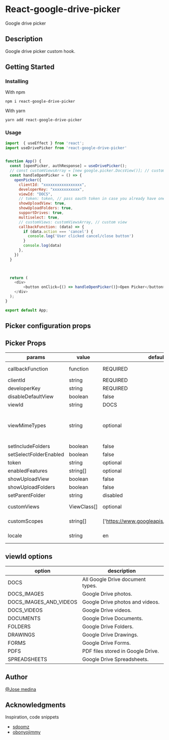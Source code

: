 # React-google-drive-picker

Google drive picker

## Description

Google drive picker custom hook.

## Getting Started

### Installing

With npm
```
npm i react-google-drive-picker
```
With yarn
```
yarn add react-google-drive-picker
```

### Usage

```js
import  { useEffect } from 'react';
import useDrivePicker from 'react-google-drive-picker'


function App() {
  const [openPicker, authResponse] = useDrivePicker();  
  // const customViewsArray = [new google.picker.DocsView()]; // custom view
  const handleOpenPicker = () => {
    openPicker({
      clientId: "xxxxxxxxxxxxxxxxx",
      developerKey: "xxxxxxxxxxxx",
      viewId: "DOCS",
      // token: token, // pass oauth token in case you already have one
      showUploadView: true,
      showUploadFolders: true,
      supportDrives: true,
      multiselect: true,
      // customViews: customViewsArray, // custom view
      callbackFunction: (data) => {
        if (data.action === 'cancel') {
          console.log('User clicked cancel/close button')
        }
        console.log(data)
      },
    })
  }


  
  return (
    <div>
        <button onClick={() => handleOpenPicker()}>Open Picker</button>
    </div>
  );
}

export default App;
```


## Picker configuration props

## Picker Props

| params                 | value       | default value                                      | description                                                                                                                                                       |
|------------------------|-------------|----------------------------------------------------|-------------------------------------------------------------------------------------------------------------------------------------------------------------------|
| callbackFunction       | function    | REQUIRED                                           | Callback function that will be called on picker action                                                                                                            |
| clientId               | string      | REQUIRED                                           | Google client id                                                                                                                                                  |
| developerKey           | string      | REQUIRED                                           | Google developer key                                                                                                                                              |
| disableDefaultView     | boolean     | false                                              | disables default view                                                                                                                                             |
| viewId                 | string      | DOCS                                               | ViewIdOptions                                                                                                                                                     |
| viewMimeTypes          | string      | optional                                           | Comma separated mimetypes. Use this in place of viewId if you need to filter multiple type of files. list: https://developers.google.com/drive/api/v3/mime-types. |
| setIncludeFolders      | boolean     | false                                              | Show folders in the view items.                                                                                                                                   |
| setSelectFolderEnabled | boolean     | false                                              | Allows the user to select a folder in Google Drive.                                                                                                               |
| token                  | string      | optional                                           | access_token to skip auth part                                                                                                                                    |
| enabledFeatures        | string[]    | optional                                           | Enable [features](https://developers.google.com/drive/picker/reference#feature) of various views.                                                                 |
| showUploadView         | boolean     | false                                              | Enable upload view                                                                                                                                                |
| showUploadFolders      | boolean     | false                                              | Enable folder selection(upload)                                                                                                                                   |
| setParentFolder        | string      | disabled                                           | Drive folder id to upload                                                                                                                                         |
| customViews            | ViewClass[] | optional                                           | Array of custom views you want to add to the picker                                                                                                               |
| customScopes           | string[]    | ['https://www.googleapis.com/auth/drive.readonly'] | Array of custom scopes you want to add to the picker                                                                                                              |
| locale                 | string      | en                                                 | List of supported locales https://developers.google.com/picker/docs#i18n                                                                                          |


  ## viewId options
|    option            |         description             |
|----------------------|---------------------------------|
|    DOCS            |All Google Drive document types. |
|  DOCS_IMAGES          |Google Drive photos.             
|DOCS_IMAGES_AND_VIDEOS |Google Drive photos and videos.  |
|    DOCS_VIDEOS        |Google Drive videos.             |
|    DOCUMENTS          |	Google Drive Documents.         |
|    FOLDERS            |Google Drive Folders.            |
|    DRAWINGS           |Google Drive Drawings.           |
|    FORMS              |	Google Drive Forms.             |
|    PDFS               |PDF files stored in Google Drive.|
|    SPREADSHEETS       |Google Drive Spreadsheets.       |

## Author

[@Jose medina](https://www.linkedin.com/in/jos%C3%A9-medina-56479a128/)


## Acknowledgments
Inspiration, code snippets
* [sdoomz](https://github.com/sdoomz/react-google-picker)
* [obonyojimmy](https://github.com/obonyojimmy/react-drive-picker#readme)